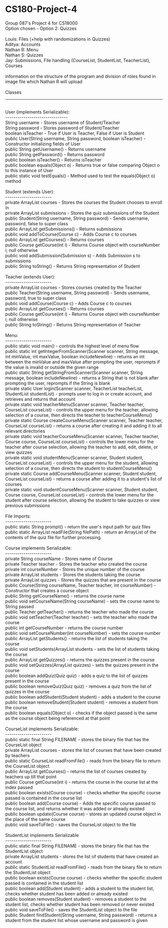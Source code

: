 # CS180-Project-4
Group 087's Project 4 for CS18000
<br>
Option chosen - Option 2: Quizzes
<br>
<br>
Louis: Files (+help with randomizations in Quizzes)
<br>
Aditya: Accounts
<br>
Nathan R: Menu
<br>
Nathan S: Quizzes
<br>
Jay: Submissions, File handling (CourseList, StudentList, TeacherList), Courses
<br>
<br>
information on the structure of the program and division of roles found in image file which Nathan R will upload
<br>
<br>
Classes
<br>
********
<br>
User (implements Serializable):
<br>
-------------------------------
<br>
String username - Stores username of Student/Teacher
<br>
String password - Stores password of Student/Teacher
<br>
boolean isTeacher - True if User is Teacher, False if User is Student
<br>
public User(String username, String password, boolean isTeacher) - Constructor initializing fields of User
<br>
public String getUsername() - Returns username
<br>
public String getPassword() - Returns password
<br>
public boolean isTeacher() - Returns isTeacher
<br>
public boolean equals(Object o) - Returns true or false comparing Object o to this instance of User
<br>
public static void testEquals() - Method used to test the equals(Object o) method
<br>
<br>
Student (extends User):
<br>
-----------------------
<br>
private ArrayList<Course> courses - Stores the courses the Student chooses to enroll in
<br>
private ArrayList<Submission> submissions - Stores the quiz submissions of the Student
<br>
public Student(String username, String password) - Sends username, password, false to super class
<br>
public ArrayList<Submission> getSubmissions() - Returns submissions
<br>
public void addToCourse(Course c) - Adds Course c to courses
<br>
public ArrayList<Course> getCourses() - Returns courses
<br> 
public Course getCourse(int i) - Returns Course object with courseNumber i; null otherwise
<br>
public void addSubmission(Submission s) - Adds Submission s to submissions
<br>
public String toString() - Returns String representation of Student
<br>
<br>
Teacher (extends User):
<br>
-----------------------
<br>
private ArrayList<Course> courses - Stores courses created by the Teacher
<br>
public Teacher(String username, String password) - Sends username, password, true to super class
<br>
public void addCourse(Course c) - Adds Course c to courses
<br>
public ArrayList<Course> getCourses() - Returns courses
<br>
public Course getCourse(int i) - Returns Course object with courseNumber i; null otherwise
<br>
public String toString() - Returns String representation of Teacher
<br>
<br>
Menu:
<br>
-----------------------
<br>
public static void main() - controls the highest level of menu flow
<br>
public static int getIntegerFromScanner(Scanner scanner, String message, int minValue, int maxValue, 
boolean includeNewline) - returns an int between the minValue and maxValue after prompting the user, reprompts if 
the value is invalid or outside the given range
<br>
public static String getStringFromScanner(Scanner scanner, String message, boolean includeNewline) - 
returns a String that is not blank after prompting the user, reprompts if the String is blank
<br>
private static User login(Scanner scanner, TeacherList teacherList, StudentList studentList) - 
prompts user to log in or create account, and retrieves and returns that account
<br>
private static void teacherMenu(Scanner scanner, Teacher teacher, CourseList courseList) - 
controls the upper menu for the teacher, allowing selection of a course, then directs the teacher to
teacherCourseMenu()
<br>
private static Course createCourseMenu(Scanner scanner, Teacher teacher, CourseList courseList) - 
returns a course after creating it and adding it to all relevant directories
<br>
private static void teacherCourseMenu(Scanner scanner, Teacher teacher, Course course, CourseList courseList) -
controls the lower menu for the teacher after course selection, allowing the teacher to add, edit, delete, or view
quizzes
<br>
private static void studentMenu(Scanner scanner, Student student, CourseList courseList) -
controls the upper menu for the student, allowing selection of a course, then directs the student to
studentCourseMenu()
<br>
private static Course addCourseMenu(Scanner scanner, Student student, CourseList courseList) -
returns a course after adding it to a student's list of courses
<br>
private static void studentCourseMenu(Scanner scanner, Student student, Course course, CourseList courseList) - 
controls the lower menu for the student after course selection, allowing the student to take quizzes or view previous
submissions
<br>
<br>
File Imports:
<br>
-----------------------
<br>
public static String prompt() - 
return the user's input path for quiz files
<br>
public static ArrayList<String> readFile(String filePath) - 
return an ArrayList of the contents of the quiz file for further processing.
<br>
<br>
Course implements Serializable:
<br>
-----------------------
<br>
private String courseName - Stores name of Course
<br>
private Teacher teacher - Stores the teacher who created the course
<br>
private int courseNumber - Stores the unique number of the course
<br>
private ArrayList<Student> students - Stores the students taking the course
<br>
private ArrayList<Quiz> quizzes - Stores the quizzes that are present in the course
<br>
public Course(String courseName, Teacher teacher, int courseNumber) - Constructor that creates a course object
<br>
public String getCourseName() - returns the course name
<br>
public void setCourseName(String courseName) - sets the course name to String passed
<br>
public Teacher getTeacher() - returns the teacher who made the course
<br>
public void setTeacher(Teacher teacher) - sets the teacher who made the course
<br>
public int getCourseNumber - returns the course number 
<br>
public void setCourseNumber(int courseNumber) - sets the course number
<br>
public ArrayList<Student> getStudents() - returns the list of students taking the course
<br>
public void setStudents(ArrayList<Student> students - sets the list of students taking the course
<br>
public ArrayList<Quiz> getQuizzes() - returns the quizzes present in the course
<br>
public void setQuizzes(ArrayList<Quiz> quizzes) - sets the quizzes present in the course
<br>
public boolean addQuiz(Quiz quiz) - adds a quiz to the list of quizzes present in the course
<br>
public boolean removeQuiz(Quiz quiz) - removes a quiz from the list of quizzes in the course
<br>
public boolean addStudent(Student student) - adds a student to the course
<br>
public boolean removeStudent(Student student) - removes a student from the course
<br>
public boolean equals(Object o) - checks if the object passed is the same as the course object being referenced at that point
<br>
<br>
CourseList implements Serializable: 
<br>
-----------------------
<br>
public static final String FILENAME - stores the binary file that has the CourseList object
<br>
private ArrayList<Course> courses - stores the list of courses that have been created by teachers
<br>
public static CourseList readFromFile() - reads from the binary file to return the CourseList object
<br>
public ArrayList<Course> getCourses() - returns the list of courses created by teachers up till that point
<br>
public Course getCourse(int i) - returns the course in the course list at the index passed
<br>
public boolean exists(Course course) - checks whether the specific course passed is contained in the course list
<br>
public boolean add(Course course) - Adds the specific course passed to the course list, and returns whether it was added or already existed
<br> 
public boolean update(Course course) - stores an updated course object in the place of the same  course
<br>
public void saveToFile() - saves the CourseList object to the file
<br>
<br>
StudentList implements Serializable
<br>
-----------------------
<br>
public static final String FILENAME - stores the binary file that has the StudentList object
<br>
private ArrayList<Student> students - stores the list of students that have created an account
<br>
public static StudentList readFromFile() - reads from the binary file to return the StudentList object
<br>
public boolean exists(Course course) - checks whether the specific student passed is contained in the student list
<br>
public boolean add(Student student) - adds a student to the student list, checks whether student has been added or already existed
<br>
public boolean removes(Student student) - removes a student to the student list, checks whether student has been removed or never existed
<br>
public void saveToFile() - saves the StudentList object to the file
<br>
public Student findStudent(String username, String password) - returns a student from the student list whose username and password is given
<br>
<br>

